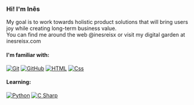 <h3>Hi! I'm Inês</h3>
My goal is to work towards holistic product solutions that will bring users joy while creating long-term business value.<br>
You can find me around the web @inesreisx or visit my digital garden at inesreisx.com

<h4>I'm familiar with:</h4>

<p dir="auto">
  <a target="_blank" rel="noopener noreferrer nofollow" href="https://camo.githubusercontent.com/a4a8de85451a4d19ffd8eebecb960ae62614e478e2b76dff7211c2ef759f0009/68747470733a2f2f696d672e736869656c64732e696f2f62616467652f4769742d4630353033323f6c6f676f3d676974266c6f676f436f6c6f723d7768697465267374796c653d666c6174"><img alt="Git" src="https://camo.githubusercontent.com/a4a8de85451a4d19ffd8eebecb960ae62614e478e2b76dff7211c2ef759f0009/68747470733a2f2f696d672e736869656c64732e696f2f62616467652f4769742d4630353033323f6c6f676f3d676974266c6f676f436f6c6f723d7768697465267374796c653d666c6174" data-canonical-src="https://img.shields.io/badge/Git-F05032?logo=git&amp;logoColor=white&amp;style=flat" style="max-width: 100%;"></a>
  <a target="_blank" rel="noopener noreferrer nofollow" href="https://camo.githubusercontent.com/bb61118cfb067e91c0e5eb7016d9be6b040d4f52c288042b2e7f00fd0de5350c/68747470733a2f2f696d672e736869656c64732e696f2f62616467652f4769744875622d3138313731373f6c6f676f3d676974687562266c6f676f436f6c6f723d7768697465267374796c653d666c6174"><img alt="GitHub" src="https://camo.githubusercontent.com/bb61118cfb067e91c0e5eb7016d9be6b040d4f52c288042b2e7f00fd0de5350c/68747470733a2f2f696d672e736869656c64732e696f2f62616467652f4769744875622d3138313731373f6c6f676f3d676974687562266c6f676f436f6c6f723d7768697465267374796c653d666c6174" data-canonical-src="https://img.shields.io/badge/GitHub-181717?logo=github&amp;logoColor=white&amp;style=flat" style="max-width: 100%;"></a>
    <a target="_blank" rel="noopener noreferrer nofollow" href="https://camo.githubusercontent.com/7c61cf24e35e3840a10b91b8510a5b02eb188d5e0f255db135ca6dca9d7e26df/68747470733a2f2f696d672e736869656c64732e696f2f62616467652f48544d4c2d4533344632363f6c6f676f3d68746d6c35266c6f676f436f6c6f723d7768697465267374796c653d666c6174"><img alt="HTML" src="https://camo.githubusercontent.com/7c61cf24e35e3840a10b91b8510a5b02eb188d5e0f255db135ca6dca9d7e26df/68747470733a2f2f696d672e736869656c64732e696f2f62616467652f48544d4c2d4533344632363f6c6f676f3d68746d6c35266c6f676f436f6c6f723d7768697465267374796c653d666c6174" data-canonical-src="https://img.shields.io/badge/HTML-E34F26?logo=html5&amp;logoColor=white&amp;style=flat" style="max-width: 100%;"></a>
  <a target="_blank" rel="noopener noreferrer nofollow" href="https://camo.githubusercontent.com/ce6baf5ffef52faec6917ad2a2fa7e3c11252b891a16b419019b30b7ebfeefe0/68747470733a2f2f696d672e736869656c64732e696f2f62616467652f4353532d3135373242363f6c6f676f3d63737333266c6f676f436f6c6f723d7768697465267374796c653d666c6174"><img alt="Css" src="https://camo.githubusercontent.com/ce6baf5ffef52faec6917ad2a2fa7e3c11252b891a16b419019b30b7ebfeefe0/68747470733a2f2f696d672e736869656c64732e696f2f62616467652f4353532d3135373242363f6c6f676f3d63737333266c6f676f436f6c6f723d7768697465267374796c653d666c6174" data-canonical-src="https://img.shields.io/badge/CSS-1572B6?logo=css3&amp;logoColor=white&amp;style=flat" style="max-width: 100%;"></a>
</p>

<h4>Learning:</h4>
<p dir="auto">
  <a target="_blank" rel="noopener noreferrer nofollow" href="https://camo.githubusercontent.com/074fc1c54ec597ad8de36e6e8a5f7c830799f81066982ae4b2699fa06456fc01/68747470733a2f2f696d672e736869656c64732e696f2f62616467652f507974686f6e2d3337373641423f7374796c653d666f722d7468652d6261646765266c6f676f3d707974686f6e266c6f676f436f6c6f723d7768697465267374796c653d666c6174"><img alt="Python" src="https://camo.githubusercontent.com/074fc1c54ec597ad8de36e6e8a5f7c830799f81066982ae4b2699fa06456fc01/68747470733a2f2f696d672e736869656c64732e696f2f62616467652f507974686f6e2d3337373641423f7374796c653d666f722d7468652d6261646765266c6f676f3d707974686f6e266c6f676f436f6c6f723d7768697465267374796c653d666c6174" data-canonical-src="https://img.shields.io/badge/Python-3776AB?style=for-the-badge&amp;logo=python&amp;logoColor=white&amp;style=flat" style="max-width: 100%;"></a>
  <a target="_blank" rel="noopener noreferrer nofollow" href="https://camo.githubusercontent.com/d33e1d86be9beac0e68249151aa2a58aebcac6c804845af684cd942330e1a386/68747470733a2f2f696d672e736869656c64732e696f2f62616467652f432532332d3233393132303f6c6f676f3d632d7368617270266c6f676f436f6c6f723d7768697465267374796c653d666c6174"><img alt="C Sharp" src="https://camo.githubusercontent.com/d33e1d86be9beac0e68249151aa2a58aebcac6c804845af684cd942330e1a386/68747470733a2f2f696d672e736869656c64732e696f2f62616467652f432532332d3233393132303f6c6f676f3d632d7368617270266c6f676f436f6c6f723d7768697465267374796c653d666c6174" data-canonical-src="https://img.shields.io/badge/C%23-239120?logo=c-sharp&amp;logoColor=white&amp;style=flat" style="max-width: 100%;"></a>
</p>

